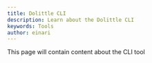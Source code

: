 ```yaml
---
title: Dolittle CLI
description: Learn about the Dolittle CLI
keywords: Tools
author: einari
---
```


This page will contain content about the CLI tool
